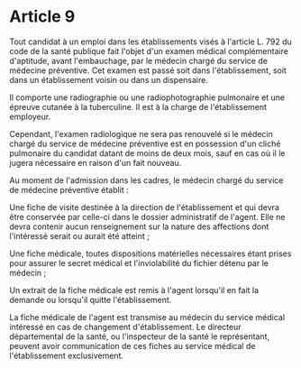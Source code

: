 # Article 9

Tout candidat à un emploi dans les établissements visés à l'article L. 792 du code de la santé publique fait l'objet d'un examen médical complémentaire d'aptitude, avant l'embauchage, par le médecin chargé du service de médecine préventive. Cet examen est passé soit dans l'établissement, soit dans un établissement voisin ou dans un dispensaire.

Il comporte une radiographie ou une radiophotographie pulmonaire et une épreuve cutanée à la tuberculine. Il est à la charge de l'établissement employeur.

Cependant, l'examen radiologique ne sera pas renouvelé si le médecin chargé du service de médecine préventive est en possession d'un cliché pulmonaire du candidat datant de moins de deux mois, sauf en cas où il le jugera nécessaire en raison d'un fait nouveau.

Au moment de l'admission dans les cadres, le médecin chargé du service de médecine préventive établit :

Une fiche de visite destinée à la direction de l'établissement et qui devra être conservée par celle-ci dans le dossier administratif de l'agent. Elle ne devra contenir aucun renseignement sur la nature des affections dont l'intéressé serait ou aurait été atteint ;

Une fiche médicale, toutes dispositions matérielles nécessaires étant prises pour assurer le secret médical et l'inviolabilité du fichier détenu par le médecin ;

Un extrait de la fiche médicale est remis à l'agent lorsqu'il en fait la demande ou lorsqu'il quitte l'établissement.

La fiche médicale de l'agent est transmise au médecin du service médical intéressé en cas de changement d'établissement. Le directeur départemental de la santé, ou l'inspecteur de la santé le représentant, peuvent avoir communication de ces fiches au service médical de l'établissement exclusivement.

